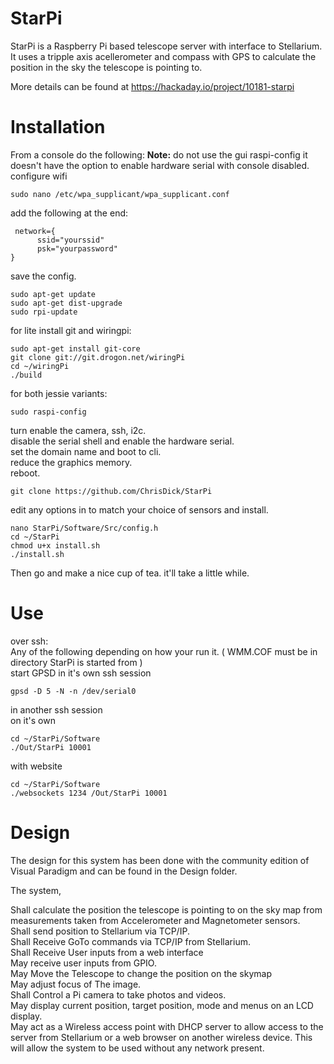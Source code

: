 # StarPi
StarPi is a Raspberry Pi based telescope server with interface to Stellarium. It uses a tripple axis acellerometer and compass with GPS to calculate the position in the sky the telescope is pointing to.

More details can be found at https://hackaday.io/project/10181-starpi

# Installation

 From a console do the following: 
 **Note:** do not use the gui raspi-config it doesn't have the option to enable hardware serial with console disabled.
 configure wifi

    sudo nano /etc/wpa_supplicant/wpa_supplicant.conf


 add the following at the end:

     network={
          ssid="yourssid"
          psk="yourpassword"
    }

 save the config. 

    sudo apt-get update
    sudo apt-get dist-upgrade
    sudo rpi-update

 for lite install git and wiringpi:

    sudo apt-get install git-core
    git clone git://git.drogon.net/wiringPi
    cd ~/wiringPi
    ./build

 for both jessie variants:

    sudo raspi-config 

  turn enable the camera, ssh, i2c.  
  disable the serial shell and enable the hardware serial.  
  set the domain name and boot to cli.  
  reduce the graphics memory.  
  reboot.  

    git clone https://github.com/ChrisDick/StarPi

  edit any options in  to match your choice of sensors and install.

    nano StarPi/Software/Src/config.h
    cd ~/StarPi
    chmod u+x install.sh
    ./install.sh

Then go and make a nice cup of tea. it'll take a little while.

# Use
  over ssh:  
  Any of the following depending on how your run it. ( WMM.COF must be in directory StarPi is started from )  
  start GPSD in it's own ssh session  

    gpsd -D 5 -N -n /dev/serial0 

  in another ssh session  
  on it's own 

    cd ~/StarPi/Software
    ./Out/StarPi 10001

  with website

    cd ~/StarPi/Software
    ./websockets 1234 /Out/StarPi 10001
 
# Design

The design for this system has been done with the community edition of Visual Paradigm and can be found in the Design folder.

The system,

  Shall calculate the position the telescope is pointing to on the sky map from measurements taken from Accelerometer and Magnetometer sensors.  
  Shall send position to Stellarium via TCP/IP.  
  Shall Receive GoTo commands via TCP/IP from Stellarium.  
  Shall Receive User inputs from a web interface  
  May receive user inputs from GPIO.  
  May Move the Telescope to change the position on the skymap  
  May adjust focus of The image.  
  Shall Control a Pi camera to take photos and videos.  
  May display current position, target position, mode and menus on an LCD display.  
  May act as a Wireless access point with DHCP server to allow access to the server from Stellarium or a web browser on another wireless device. This will allow the system to be used without any network present.  

